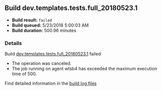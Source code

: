 ## Build dev.templates.tests.full_20180523.1
- **Build result:** `failed`
- **Build queued:** 5/23/2018 5:00:03 AM
- **Build duration:** 500.96 minutes
### Details
Build [dev.templates.tests.full_20180523.1](https://winappstudio.visualstudio.com/web/build.aspx?pcguid=a4ef43be-68ce-4195-a619-079b4d9834c2&builduri=vstfs%3a%2f%2f%2fBuild%2fBuild%2f25717) failed

+ The operation was canceled.
+ The job running on agent wtsb4 has exceeded the maximum execution time of 500.

Find detailed information in the [build log files](https://uwpctdiags.blob.core.windows.net/buildlogs/dev.templates.tests.full_20180523.1_logs.zip)
